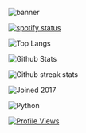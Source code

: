![banner](https://user-images.githubusercontent.com/25158874/222989417-5be3ab93-4535-454c-bb3f-d6100e19e877.png)

[![spotify status](https://spotify-github-profile.vercel.app/api/view?uid=31i3t5cl4qxabr5dt2zozgcn3wre&cover_image=true&theme=natemoo-re&show_offline=true&background_color=121212&interchange=false&bar_color=49306b&bar_color_cover=false)](https://github.com/kittinan/spotify-github-profile)

![Top Langs](https://github-readme-stats.vercel.app/api/top-langs/?username=meatysasquatchh&theme=synthwave&hide_border=false&include_all_commits=true&count_private=true&layout=compact)

![Github Stats](https://github-readme-stats.vercel.app/api?username=meatysasquatchh&theme=synthwave&hide_border=false&include_all_commits=true&count_private=true)<br/>

![Github streak stats](https://github-readme-streak-stats.herokuapp.com/?user=meatysasquatchh&theme=synthwave&hide_border=false)<br/>

![Joined 2017](https://user-images.githubusercontent.com/25158874/222989778-a2a40078-7426-4720-900b-ade429cc070e.png)

![Python](https://img.shields.io/badge/python-3670A0?style=plastic&logo=python&logoColor=ffdd54)

[![Profile Views](https://visitcount.itsvg.in/api?id=meatysasquatchh&icon=3&color=11)](https://visitcount.itsvg.in)
